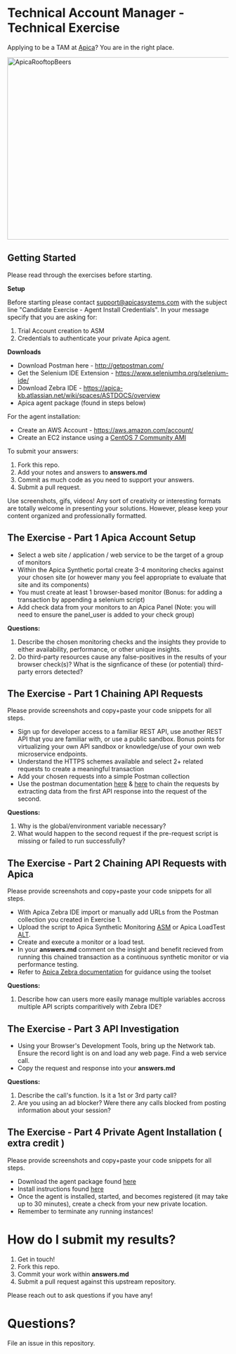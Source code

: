 # Technical Account Manager - Technical Exercise

Applying to be a TAM at [Apica](https://apicasystems.com)? You are in the right place. 

<img src="https://files.apicasystem.com/HiringEngineersUS/Apica+Rooftop+Meetup.jpeg" width="625px" height="415" alt="ApicaRooftopBeers" title="Apica Team on our Santa Monica rooftop">


## Getting Started

Please read through the exercises before starting.

**Setup**

Before starting please contact support@apicasystems.com with the subject line "Candidate Exercise - Agent Install Credentials".  In your message specify that you are asking for:
1) Trial Account creation to ASM 
2) Credentials to authenticate your private Apica agent.

**Downloads**

* Download Postman here - http://getpostman.com/
* Get the Selenium IDE Extension - https://www.seleniumhq.org/selenium-ide/
* Download Zebra IDE - https://apica-kb.atlassian.net/wiki/spaces/ASTDOCS/overview
* Apica agent package (found in steps below)

For the agent installation:
- Create an AWS Account - https://aws.amazon.com/account/
- Create an EC2 instance using a [CentOS 7 Community AMI](https://aws.amazon.com/marketplace/pp/B00O7WM7QW?ref=cns_srchrow)

To submit your answers:

1. Fork this repo.
2. Add your notes and answers to **answers.md**
3. Commit as much code as you need to support your answers.
4. Submit a pull request.

Use screenshots, gifs, videos! Any sort of creativity or interesting formats are totally welcome in presenting your solutions.  However, please keep your content organized and professionally formatted.



## The Exercise - Part 1 Apica Account Setup

- Select a web site / application / web service to be the target of a group of monitors
- Within the Apica Synthetic portal create 3-4 monitoring checks against your chosen site (or however many you feel appropriate to evaluate that site and its components)
- You must create at least 1 browser-based monitor  (Bonus: for adding a transaction by appending a selenium script)
- Add check data from your monitors to an Apica Panel (Note: you will need to ensure the panel_user is added to your check group)

**Questions:**
1. Describe the chosen monitoring checks and the insights they provide to either availability, performance, or other unique insights.
2. Do third-party resources cause any false-positives in the results of your browser check(s)?  What is the signficance of these (or potential) third-party errors detected?



## The Exercise - Part 1 Chaining API Requests

Please provide screenshots and copy+paste your code snippets for all steps.

- Sign up for developer access to a familiar REST API, use another REST API that you are familiar with, or use a public sandbox.  Bonus points for virtualizing your own API sandbox or knowledge/use of your own web microservice endpoints.
- Understand the HTTPS schemes available and select 2+ related requests to create a meaningful transaction
- Add your chosen requests into a simple Postman collection
- Use the postman documentation [here](https://blog.getpostman.com) & [here](https://learning.getpostman.com/) to chain the requests by extracting data from the first API response into the request of the second.

**Questions:**
1. Why is the global/environment variable necessary?
2. What would happen to the second request if the pre-request script is missing or failed to run successfully?


## The Exercise - Part 2 Chaining API Requests with Apica

Please provide screenshots and copy+paste your code snippets for all steps.

- With Apica Zebra IDE import or manually add URLs from the Postman collection you created in Exercise 1.
- Upload the script to Apica Synthetic Monitoring [ASM](https://wpm.apicasystem.com/) or Apica LoadTest [ALT](https://loadtest.apicasystem.com/).
- Create and execute a monitor or a load test.
- In your **answers.md** comment on the insight and benefit recieved from running this chained transaction as a continuous synthetic monitor or via performance testing.
- Refer to [Apica Zebra documentation](https://academy.apicasystems.com/astdocs/doku.php) for guidance using the toolset

**Questions:**
1. Describe how can users more easily manage multiple variables accross multiple API scripts comparitively with Zebra IDE?


## The Exercise - Part 3 API Investigation

- Using your Browser's Development Tools, bring up the Network tab.  Ensure the record light is on and load any web page. Find a web service call.
- Copy the request and response into your **answers.md** 

**Questions:**
1. Describe the call's function. Is it a 1st or 3rd party call?
2. Are you using an ad blocker?  Were there any calls blocked from posting information about your session?

## The Exercise - Part 4 Private Agent Installation ( extra credit )

Please provide screenshots and copy+paste your code snippets for all steps.

- Download the agent package found [here](https://apica-packages.s3.eu-central-1.amazonaws.com/current/asm-browser-agent/1.2.2/el/7/asm-browser-agent-1.2.2-1.el7.x86_64.rpm)
- Install instructions found [here](https://files.apicasystem.com/se/ASM+Agent+Installation+Manual+-+CentOS7.pdf)
- Once the agent is installed, started, and becomes registered (it may take up to 30 minutes), create a check from your new private location.
- Remember to terminate any running instances!



# How do I submit my results?

1. Get in touch!
2. Fork this repo.
3. Commit your work within **answers.md**
4. Submit a pull request against this upstream repository.

Please reach out to ask questions if you have any!  

# Questions?
File an issue in this repository.









